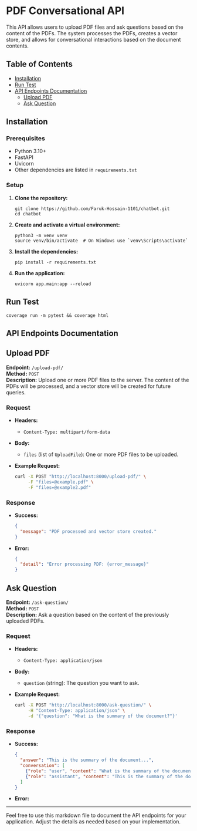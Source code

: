 # PDF Conversational API

This API allows users to upload PDF files and ask questions based on the content of the PDFs. The system processes the PDFs, creates a vector store, and allows for conversational interactions based on the document contents.

## Table of Contents
- [Installation](#installation)
- [Run Test](#run-test)
- [API Endpoints Documentation](#api-endpoints-documentation)
  - [Upload PDF](#upload-pdf)
  - [Ask Question](#ask-question)
  
## Installation

### Prerequisites
- Python 3.10+
- FastAPI
- Uvicorn
- Other dependencies are listed in `requirements.txt`

### Setup

1. **Clone the repository:**
   ```
   git clone https://github.com/Faruk-Hossain-1101/chatbot.git
   cd chatbot
   ```

2. **Create and activate a virtual environment:**
    ```
    python3 -m venv venv
    source venv/bin/activate  # On Windows use `venv\Scripts\activate`
    ```

3. **Install the dependencies:**
    ```
    pip install -r requirements.txt
    ```

4. **Run the application:**
    ```
    uvicorn app.main:app --reload
    ```
## Run Test
```
coverage run -m pytest && coverage html
```

## API Endpoints Documentation

## Upload PDF

**Endpoint:** `/upload-pdf/`  
**Method:** `POST`  
**Description:** Upload one or more PDF files to the server. The content of the PDFs will be processed, and a vector store will be created for future queries.

### Request

- **Headers:** 
  - `Content-Type: multipart/form-data`

- **Body:** 
  - `files` (list of `UploadFile`): One or more PDF files to be uploaded.

- **Example Request:**

    ```bash
    curl -X POST "http://localhost:8000/upload-pdf/" \
         -F "files=@example.pdf" \
         -F "files=@example2.pdf"
    ```

### Response

- **Success:**

    ```json
    {
      "message": "PDF processed and vector store created."
    }
    ```

- **Error:** 

    ```json
    {
      "detail": "Error processing PDF: {error_message}"
    }
    ```

## Ask Question

**Endpoint:** `/ask-question/`  
**Method:** `POST`  
**Description:** Ask a question based on the content of the previously uploaded PDFs.

### Request

- **Headers:** 
  - `Content-Type: application/json`

- **Body:** 
  - `question` (string): The question you want to ask.

- **Example Request:**

    ```bash
    curl -X POST "http://localhost:8000/ask-question/" \
         -H "Content-Type: application/json" \
         -d '{"question": "What is the summary of the document?"}'
    ```

### Response

- **Success:**

    ```json
    {
      "answer": "This is the summary of the document...",
      "conversation": [
        {"role": "user", "content": "What is the summary of the document?"},
        {"role": "assistant", "content": "This is the summary of the document..."}
      ]
    }
    ```

- **Error:**

---

Feel free to use this markdown file to document the API endpoints for your application. Adjust the details as needed based on your implementation.
